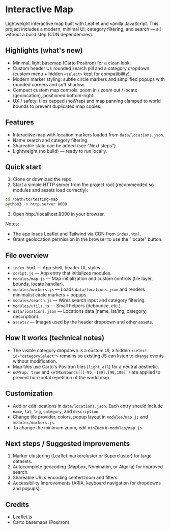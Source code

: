 # Interactive Map

Lightweight interactive map built with Leaflet and vanilla JavaScript. This project includes a modern, minimal UI, category filtering, and search — all without a build step (CDN dependencies).

## Highlights (what's new)
- Minimal, light basemap (Carto Positron) for a clean look.
- Custom header UI: rounded search pill and a category dropdown (custom menu + hidden `<select>` kept for compatibility).
- Modern marker styling: subtle circle markers and simplified popups with rounded corners and soft shadow.
- Compact custom map controls: zoom in / zoom out / locate (geolocation), positioned bottom-right.
- UX / safety: tiles capped (noWrap) and map panning clamped to world bounds to prevent duplicated map copies.

## Features
- Interactive map with location markers loaded from `data/locations.json`.
- Name search and category filtering.
- Shareable state can be added (see "Next steps").
- Lightweight (no build) — ready to run locally.

## Quick start
1. Clone or download the repo.
2. Start a simple HTTP server from the project root (recommended so modules and assets load correctly):

```bash
cd /path/to/testing-map
python3 -m http.server 8000
```

3. Open http://localhost:8000 in your browser.

Notes:
- The app loads Leaflet and Tailwind via CDN from `index.html`.
- Grant geolocation permission in the browser to use the "locate" button.

## File overview
- `index.html` — App shell, header UI, styles.
- `script.js` — App entry that initializes modules.
- `modules/map.js` — Map initialization and custom controls (tile layer, bounds, locate handler).
- `modules/markers.js` — Loads `data/locations.json` and renders minimalist circle markers + popups.
- `modules/search.js` — Wires search input and category filtering.
- `modules/utils.js` — Small helpers (debounce, etc.).
- `data/locations.json` — Locations data (name, lat/lng, category, description).
- `assets/` — Images used by the header dropdown and other assets.

## How it works (technical notes)
- The visible category dropdown is a custom UI; a hidden `<select id="categorySelect">` remains so existing JS can listen to `change` events without modification.
- Map tiles use Carto's Positron tiles (`light_all`) for a neutral aesthetic.
- `noWrap: true` and `setMaxBounds([[-90,-180],[90,180]])` are applied to prevent horizontal repetition of the world map.

## Customization
- Add or edit locations in `data/locations.json`. Each entry should include `name`, `lat`, `lng`, `category`, and `description`.
- Change tile provider, colors, popup layout in `modules/map.js` and `modules/markers.js`.
- To change the minimum zoom, edit `minZoom` in `modules/map.js`.

## Next steps / Suggested improvements
1. Marker clustering (Leaflet.markercluster or Supercluster) for large datasets.
2. Autocomplete geocoding (Mapbox, Nominatim, or Algolia) for improved search.
3. Shareable URLs encoding center/zoom and filters.
4. Accessibility improvements (ARIA, keyboard navigation for dropdowns and popups).

## Credits
- [Leaflet.js](https://leafletjs.com/)
- Carto basemaps (Positron)

